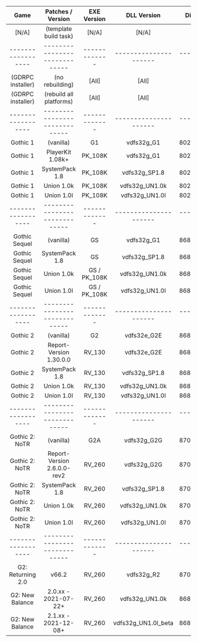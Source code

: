 
| Game				 | Patches / Version			 | EXE Version	 | DLL Version			 | Discord RPC App ID 	 |
| :----------------: | :---------------------------: | :-----------: | :-------------------: | :-------------------: |
| [N/A]				 | (template build task)		 | [N/A]		 | [N/A]				 | [N/A]				 |
| ------------------ | ----------------------------- | ------------- | --------------------- | --------------------- |
| (GDRPC installer)	 | (no rebuilding)				 | [All]		 | [All]				 | [All]				 |
| (GDRPC installer)	 | (rebuild all platforms)		 | [All]		 | [All]				 | [All]				 |
| ------------------ | ----------------------------- | ------------- | --------------------- | --------------------- |
| Gothic 1			 | (vanilla)					 | G1			 | vdfs32g_G1			 | 802668299514413066	 |
| Gothic 1			 | PlayerKit 1.08k+				 | PK_108K		 | vdfs32g_G1			 | 802668299514413066	 |
| Gothic 1			 | SystemPack 1.8				 | PK_108K		 | vdfs32g_SP1.8		 | 802668299514413066	 |
| Gothic 1			 | Union 1.0k					 | PK_108K		 | vdfs32g_UN1.0k		 | 802668299514413066	 |
| Gothic 1			 | Union 1.0l					 | PK_108K		 | vdfs32g_UN1.0l		 | 802668299514413066	 |
| ------------------ | ----------------------------- | ------------- | --------------------- | --------------------- |
| Gothic Sequel		 | (vanilla)					 | GS			 | vdfs32g_G1			 | 868155280083533874	 |
| Gothic Sequel		 | SystemPack 1.8				 | GS			 | vdfs32g_SP1.8		 | 868155280083533874	 |
| Gothic Sequel		 | Union 1.0k					 | GS / PK_108K	 | vdfs32g_UN1.0k		 | 868155280083533874	 |
| Gothic Sequel		 | Union 1.0l					 | GS / PK_108K	 | vdfs32g_UN1.0l		 | 868155280083533874	 |
| ------------------ | ----------------------------- | ------------- | --------------------- | --------------------- |
| Gothic 2			 | (vanilla)					 | G2			 | vdfs32e_G2E			 | 868103949528498206	 |
| Gothic 2			 | Report-Version 1.30.0.0		 | RV_130		 | vdfs32e_G2E			 | 868103949528498206	 |
| Gothic 2			 | SystemPack 1.8				 | RV_130		 | vdfs32g_SP1.8		 | 868103949528498206	 |
| Gothic 2			 | Union 1.0k					 | RV_130		 | vdfs32g_UN1.0k		 | 868103949528498206	 |
| Gothic 2			 | Union 1.0l					 | RV_130		 | vdfs32g_UN1.0l		 | 868103949528498206	 |
| ------------------ | ----------------------------- | ------------- | --------------------- | --------------------- |
| Gothic 2: NoTR	 | (vanilla)					 | G2A			 | vdfs32g_G2G			 | 870027346349002793	 |
| Gothic 2: NoTR	 | Report-Version 2.6.0.0-rev2	 | RV_260		 | vdfs32g_G2G			 | 870027346349002793	 |
| Gothic 2: NoTR	 | SystemPack 1.8				 | RV_260		 | vdfs32g_SP1.8		 | 870027346349002793	 |
| Gothic 2: NoTR	 | Union 1.0k					 | RV_260		 | vdfs32g_UN1.0k		 | 870027346349002793	 |
| Gothic 2: NoTR	 | Union 1.0l					 | RV_260		 | vdfs32g_UN1.0l		 | 870027346349002793	 |
| ------------------ | ----------------------------- | ------------- | --------------------- | --------------------- |
| G2: Returning 2.0	 | v66.2						 | RV_260		 | vdfs32g_R2			 | 870027390275948555	 |
| G2: New Balance	 | 2.0.xx - 2021-07-22+			 | RV_260		 | vdfs32g_UN1.0k		 | 868105107726807040	 |
| G2: New Balance	 | 2.1.xx - 2021-12-08+			 | RV_260		 | vdfs32g_UN1.0l_beta	 | 868105107726807040	 |

